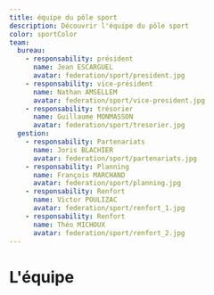 ```yaml
---
title: équipe du pôle sport
description: Découvrir l'équipe du pôle sport
color: sportColor
team:
  bureau:
    - responsability: président
      name: Jean ESCARGUEL
      avatar: federation/sport/president.jpg
    - responsability: vice-président
      name: Nathan AMSELLEM
      avatar: federation/sport/vice-president.jpg
    - responsability: trésorier
      name: Guillaume MONMASSON
      avatar: federation/sport/tresorier.jpg
  gestion:
    - responsability: Partenariats
      name: Joris BLACHIER
      avatar: federation/sport/partenariats.jpg
    - responsability: Planning
      name: François MARCHAND
      avatar: federation/sport/planning.jpg
    - responsability: Renfort
      name: Victor POULIZAC
      avatar: federation/sport/renfort_1.jpg
    - responsability: Renfort
      name: Théo MICHOUX
      avatar: federation/sport/renfort_2.jpg
---
```


# L'équipe

<campus-team :team="team" :color="color"></campus-team>
